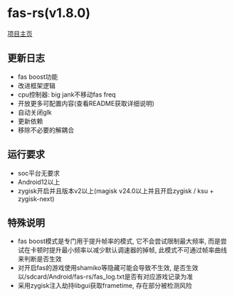 # fas-rs(v1.8.0)

[项目主页](https://github.com/shadow3aaa/fas-rs)

## 更新日志

- fas boost功能
- 改进框架逻辑
- cpu控制器: big jank不移动fas freq
- 开放更多可配置内容(查看README获取详细说明)
- 自动关闭glk
- 更新依赖
- 移除不必要的解耦合

## 运行要求

- soc平台无要求
- Android12以上
- zygisk开启并且版本v2以上(magisk v24.0以上并且开启zygisk / ksu + zygisk-next)

## 特殊说明

- fas boost模式是专门用于提升帧率的模式, 它不会尝试限制最大频率, 而是尝试在卡顿时提升最小频率以减少默认调速器的掉帧, 此模式不可通过帧率曲线来判断是否生效
- 对开启fas的游戏使用shamiko等隐藏可能会导致不生效, 是否生效以/sdcard/Android/fas-rs/fas_log.txt是否有对应游戏记录为准
- 采用zygisk注入劫持libgui获取frametime, 存在部分被检测风险
